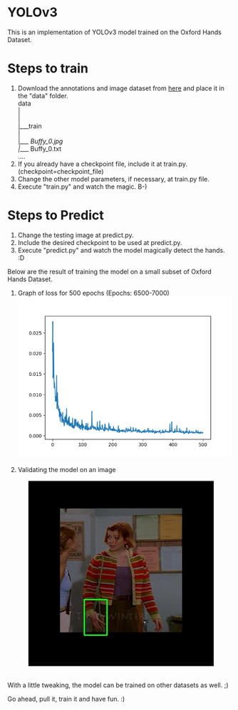 # YOLOv3 
This is an implementation of YOLOv3 model trained on the Oxford Hands Dataset.
# Steps to train
1. Download the annotations and image dataset from [here](https://drive.google.com/file/d/1KHzFdt3ZpdOcvyGgmfdqZsn-8-088JO6/view?usp=sharing) and place it in the "data" folder. <br>
	data <br>
	 |<br>
	 |<br>
	 |_\__\_\_train <br>
		    |<br>
		    |_\_\_\_ Buffy_0.jpg <br>
		    |_\_\_\_ Buffy_0.txt <br>
			....
2. If you already have a checkpoint file, include it at train.py. (checkpoint=checkpoint_file) <br>
3. Change the other model parameters, if necessary, at train.py file. <br>
4. Execute "train.py" and watch the magic. B-) <br>

# Steps to Predict
1. Change the testing image at predict.py. <br>
2. Include the desired checkpoint to be used at predict.py. <br>
3. Execute "predict.py" and watch the model magically detect the hands. :D <br>

Below are the result of training the model on a small subset of Oxford Hands Dataset. <br>
1. Graph of loss for 500 epochs (Epochs: 6500-7000)
![](images/final-loss_7000.png)<br><br>
2. Validating the model on an image <br><br>
&nbsp; &nbsp; &nbsp; ![](images/Result.jpg)<br><br>

With a little tweaking, the model can be trained on other datasets as well. ;) <br>

Go ahead, pull it, train it and have fun. :) <br>





